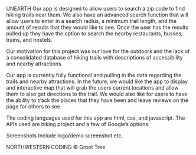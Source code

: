 UNEARTH
Our app is designed to allow users to search a zip code to find hiking trails near them. 
We also have an advanced search function that will allow users to enter in a search radius, a minimum trail length, and the amount of results that they would like to see. Once the user has the results pulled up they have the option to search the nearby restaurants, busses, trains, and hostels. 

Our motivation for this project was our love for the outdoors and the lack of a consolidated database of hiking trails with descriptions of accessibility and nearby attractions. 

Our app is currently fully functional and pulling in the data regarding the trails and nearby attractions. In the future, we would like the app to display and interactive map that will grab the users current locations and allow them to also get directions to the trail. We would also like for users to have the ability to track the places that they have been and leave reviews on the page for others to see. 

The coding languages used for this app are html, css, and javascript. 
The APIs used are hiking project and a few of Google’s options.


Screenshots
Include logo/demo screenshot etc.
 

NORTHWESTERN CODING © Groot Tree
